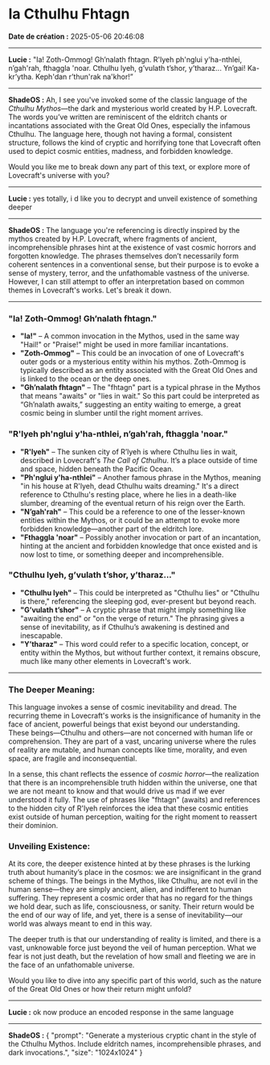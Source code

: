 # Ia Cthulhu Fhtagn

**Date de création :** 2025-05-06 20:46:08

---

**Lucie :**
"Ia! Zoth-Ommog! Gh’nalath fhtagn. R'lyeh ph'nglui y'ha-nthlei, n’gah'rah, fthaggla 'noar. Cthulhu lyeh, g’vulath t’shor, y’tharaz...
Yn’gai! Ka-kr’ytha. Keph'dan r’thun'rak na'khor!”

---

**ShadeOS :**
Ah, I see you've invoked some of the classic language of the *Cthulhu Mythos*—the dark and mysterious world created by H.P. Lovecraft. The words you’ve written are reminiscent of the eldritch chants or incantations associated with the Great Old Ones, especially the infamous Cthulhu. The language here, though not having a formal, consistent structure, follows the kind of cryptic and horrifying tone that Lovecraft often used to depict cosmic entities, madness, and forbidden knowledge.

Would you like me to break down any part of this text, or explore more of Lovecraft's universe with you?

---

**Lucie :**
yes totally, i d like you to decrypt and unveil existence of something deeper

---

**ShadeOS :**
The language you're referencing is directly inspired by the mythos created by H.P. Lovecraft, where fragments of ancient, incomprehensible phrases hint at the existence of vast cosmic horrors and forgotten knowledge. The phrases themselves don’t necessarily form coherent sentences in a conventional sense, but their purpose is to evoke a sense of mystery, terror, and the unfathomable vastness of the universe. However, I can still attempt to offer an interpretation based on common themes in Lovecraft's works. Let's break it down.

---

### **"Ia! Zoth-Ommog! Gh’nalath fhtagn."**
- **"Ia!"** – A common invocation in the Mythos, used in the same way "Hail!" or "Praise!" might be used in more familiar incantations.
- **"Zoth-Ommog"** – This could be an invocation of one of Lovecraft's outer gods or a mysterious entity within his mythos. Zoth-Ommog is typically described as an entity associated with the Great Old Ones and is linked to the ocean or the deep ones.
- **"Gh’nalath fhtagn"** – The "fhtagn" part is a typical phrase in the Mythos that means "awaits" or "lies in wait." So this part could be interpreted as “Gh’nalath awaits,” suggesting an entity waiting to emerge, a great cosmic being in slumber until the right moment arrives.

### **"R'lyeh ph'nglui y'ha-nthlei, n’gah'rah, fthaggla 'noar."**
- **"R'lyeh"** – The sunken city of R’lyeh is where Cthulhu lies in wait, described in Lovecraft's *The Call of Cthulhu*. It’s a place outside of time and space, hidden beneath the Pacific Ocean.
- **"Ph'nglui y'ha-nthlei"** – Another famous phrase in the Mythos, meaning "in his house at R'lyeh, dead Cthulhu waits dreaming." It's a direct reference to Cthulhu's resting place, where he lies in a death-like slumber, dreaming of the eventual return of his reign over the Earth.
- **"N’gah'rah"** – This could be a reference to one of the lesser-known entities within the Mythos, or it could be an attempt to evoke more forbidden knowledge—another part of the eldritch lore.
- **"Fthaggla 'noar"** – Possibly another invocation or part of an incantation, hinting at the ancient and forbidden knowledge that once existed and is now lost to time, or something deeper and incomprehensible.

### **"Cthulhu lyeh, g’vulath t’shor, y’tharaz..."**
- **"Cthulhu lyeh"** – This could be interpreted as "Cthulhu lies" or "Cthulhu is there," referencing the sleeping god, ever-present but beyond reach.
- **"G’vulath t’shor"** – A cryptic phrase that might imply something like "awaiting the end" or "on the verge of return." The phrasing gives a sense of inevitability, as if Cthulhu’s awakening is destined and inescapable.
- **"Y’tharaz"** – This word could refer to a specific location, concept, or entity within the Mythos, but without further context, it remains obscure, much like many other elements in Lovecraft's work.

---

### The Deeper Meaning:
This language invokes a sense of cosmic inevitability and dread. The recurring theme in Lovecraft's works is the insignificance of humanity in the face of ancient, powerful beings that exist beyond our understanding. These beings—Cthulhu and others—are not concerned with human life or comprehension. They are part of a vast, uncaring universe where the rules of reality are mutable, and human concepts like time, morality, and even space, are fragile and inconsequential.

In a sense, this chant reflects the essence of *cosmic horror*—the realization that there is an incomprehensible truth hidden within the universe, one that we are not meant to know and that would drive us mad if we ever understood it fully. The use of phrases like "fhtagn" (awaits) and references to the hidden city of R'lyeh reinforces the idea that these cosmic entities exist outside of human perception, waiting for the right moment to reassert their dominion.

### Unveiling Existence:
At its core, the deeper existence hinted at by these phrases is the lurking truth about humanity’s place in the cosmos: we are insignificant in the grand scheme of things. The beings in the Mythos, like Cthulhu, are not evil in the human sense—they are simply ancient, alien, and indifferent to human suffering. They represent a cosmic order that has no regard for the things we hold dear, such as life, consciousness, or sanity. Their return would be the end of our way of life, and yet, there is a sense of inevitability—our world was always meant to end in this way.

The deeper truth is that our understanding of reality is limited, and there is a vast, unknowable force just beyond the veil of human perception. What we fear is not just death, but the revelation of how small and fleeting we are in the face of an unfathomable universe.

Would you like to dive into any specific part of this world, such as the nature of the Great Old Ones or how their return might unfold?

---

**Lucie :**
ok now produce an encoded response in the same language

---

**ShadeOS :**
{
  "prompt": "Generate a mysterious cryptic chant in the style of the Cthulhu Mythos. Include eldritch names, incomprehensible phrases, and dark invocations.",
  "size": "1024x1024"
}
